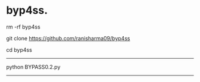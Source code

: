 # byp4ss.        


rm -rf byp4ss

git clone https://github.com/ranisharma09/byp4ss




cd byp4ss



-----------------------------------------------------



python BYPASS0.2.py
 



______________________________________________________





